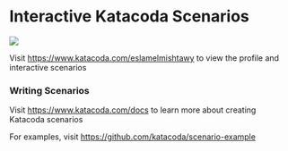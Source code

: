 # Interactive Katacoda Scenarios

[![](http://shields.katacoda.com/katacoda/eslamelmishtawy/count.svg)](https://www.katacoda.com/eslamelmishtawy "Get your profile on Katacoda.com")

Visit https://www.katacoda.com/eslamelmishtawy to view the profile and interactive scenarios

### Writing Scenarios
Visit https://www.katacoda.com/docs to learn more about creating Katacoda scenarios

For examples, visit https://github.com/katacoda/scenario-example
